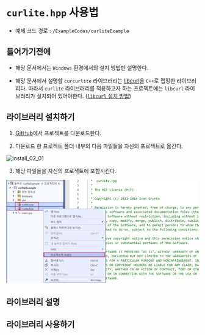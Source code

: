 # `curlite.hpp` 사용법

- 예제 코드 경로 : `/ExampleCodes/curliteExample`

## 들어가기전에

- 해당 문서에서는 `Windows` 환경에서의 설치 방법만 설명한다.

- 해당 문서에서 설명할 `curcurlite` 라이브러리는 [libcurl](https://github.com/curl/curl)을 `C++`로 랩핑한 라이브러리다. 따라서 `curlite` 라이브러리를 적용하고자 하는 프로젝트에는 `libcurl` 라이브러리가 설치되어 있어야한다. ([`libcurl` 설치 방법](~/Manuals/libcurl.md))

## 라이브러리 설치하기

1. [GitHub]()에서 프로젝트를 다운로드한다.

2. 다운로드 한 프로젝트 폴더 내부의 다음 파일들을 자신의 프로젝트로 옮긴다.

![install_02_01](../Images/curlite/install_02_01.png)

3. 해당 파일들을 자신의 프로젝트에 포함시킨다.

![install_03](../Images/curlite/install_03.png)

## 라이브러리 설명



## 라이브러리 사용하기
